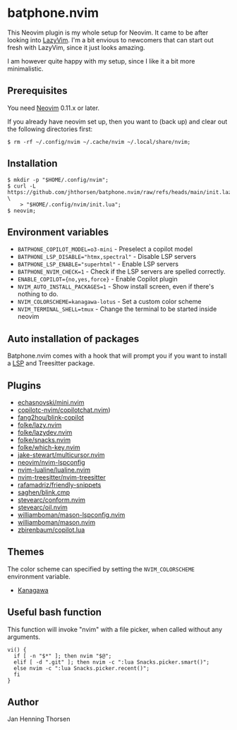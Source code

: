 # batphone.nvim

This Neovim plugin is my whole setup for Neovim. It came to be after looking
into [LazyVim](https://www.lazyvim.org). I'm a bit envious to newcomers that
can start out fresh with LazyVim, since it just looks amazing.

I am however quite happy with my setup, since I like it a bit more minimalistic.

## Prerequisites

You need [Neovim](https://github.com/neovim/neovim/releases) 0.11.x or later.

If you already have neovim set up, then you want to (back up) and clear out the
following directories first:

    $ rm -rf ~/.config/nvim ~/.cache/nvim ~/.local/share/nvim;

## Installation

    $ mkdir -p "$HOME/.config/nvim";
    $ curl -L https://github.com/jhthorsen/batphone.nvim/raw/refs/heads/main/init.lazy.lua \
        > "$HOME/.config/nvim/init.lua";
    $ neovim;

## Environment variables

* `BATPHONE_COPILOT_MODEL=o3-mini` - Preselect a copilot model
* `BATPHONE_LSP_DISABLE="htmx,spectral"` - Disable LSP servers
* `BATPHONE_LSP_ENABLE="superhtml"` - Enable LSP servers
* `BATPHONE_NVIM_CHECK=1` - Check if the LSP servers are spelled correctly.
* `ENABLE_COPILOT={no,yes,force}` - Enable Copilot plugin
* `NVIM_AUTO_INSTALL_PACKAGES=1` - Show install screen, even if there's nothing to do.
* `NVIM_COLORSCHEME=kanagawa-lotus` - Set a custom color scheme
* `NVIM_TERMINAL_SHELL=tmux` - Change the terminal to be started inside neovim

## Auto installation of packages

Batphone.nvim comes with a hook that will prompt you if you want to install a
[LSP](/jhthorsen/batphone.nvim/blob/main/lua/batphone/lsp.lua) and
Treesitter package.

## Plugins

* [echasnovski/mini.nvim](https://github.com/echasnovski/mini.nvim)
* [copilotc-nvim/copilotchat.nvim](https://github.com/copilotc-nvim/copilotchat.nvim))
* [fang2hou/blink-copilot](https://github.com/fang2hou/blink-copilot)
* [folke/lazy.nvim](https://github.com/folke/lazy.nvim)
* [folke/lazydev.nvim](https://github.com/folke/lazydev.nvim)
* [folke/snacks.nvim](https://github.com/folke/snacks.nvim)
* [folke/which-key.nvim](https://github.com/folke/which-key.nvim)
* [jake-stewart/multicursor.nvim](https://github.com/mg979/jake-stewart/multicursor.nvim)
* [neovim/nvim-lspconfig](https://github.com/neovim/nvim-lspconfig)
* [nvim-lualine/lualine.nvim](https://github.com/nvim-lualine/lualine.nvim)
* [nvim-treesitter/nvim-treesitter](https://github.com/nvim-treesitter/nvim-treesitter)
* [rafamadriz/friendly-snippets](https://github.com/rafamadriz/friendly-snippets)
* [saghen/blink.cmp](https://github.com/saghen/blink.cmp)
* [stevearc/conform.nvim](https://github.com/stevearc/conform.nvim)
* [stevearc/oil.nvim](https://github.com/stevearc/oil.nvim)
* [williamboman/mason-lspconfig.nvim](https://github.com/williamboman/mason-lspconfig.nvim)
* [williamboman/mason.nvim](https://github.com/williamboman/mason.nvim)
* [zbirenbaum/copilot.lua](https://github.com/zbirenbaum/copilot.lua)

## Themes

The color scheme can specified by setting the `NVIM_COLORSCHEME` environment
variable.

* [Kanagawa](https://github.com/rebelot/kanagawa.nvim)

## Useful bash function

This function will invoke "nvim" with a file picker, when called without any
arguments.

    vi() {
      if [ -n "$*" ]; then nvim "$@";
      elif [ -d ".git" ]; then nvim -c ":lua Snacks.picker.smart()";
      else nvim -c ":lua Snacks.picker.recent()";
      fi
    }

## Author

Jan Henning Thorsen
